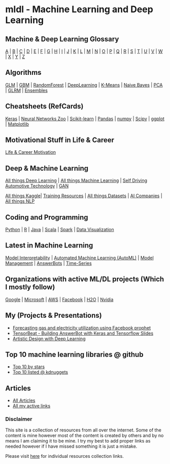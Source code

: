 # mldl - Machine Learning and Deep Learning #

## Machine & Deep Learning Glossary ##
[A](https://github.com/Avkash/mldl/blob/master/glossary/def_a.md) | [B](https://github.com/Avkash/mldl/blob/master/glossary/def_b.md) | [C](https://github.com/Avkash/mldl/blob/master/glossary/def_c.md) | [D](https://github.com/Avkash/mldl/blob/master/glossary/def_d.md) | [E](https://github.com/Avkash/mldl/blob/master/glossary/def_e.md) | [F](https://github.com/Avkash/mldl/blob/master/glossary/def_f.md) | [G](https://github.com/Avkash/mldl/blob/master/glossary/def_g.md) | [H](https://github.com/Avkash/mldl/blob/master/glossary/def_h.md) | [I](https://github.com/Avkash/mldl/blob/master/glossary/def_i.md) | [J](https://github.com/Avkash/mldl/blob/master/glossary/def_j.md) | [K](https://github.com/Avkash/mldl/blob/master/glossary/def_k.md) | [L](https://github.com/Avkash/mldl/blob/master/glossary/def_l.md) | [M](https://github.com/Avkash/mldl/blob/master/glossary/def_m.md) | [N](https://github.com/Avkash/mldl/blob/master/glossary/def_n.md) | [O](https://github.com/Avkash/mldl/blob/master/glossary/def_o.md) | [P](https://github.com/Avkash/mldl/blob/master/glossary/def_p.md) | [Q](https://github.com/Avkash/mldl/blob/master/glossary/def_q.md) | [R](https://github.com/Avkash/mldl/blob/master/glossary/def_r.md) | [S](https://github.com/Avkash/mldl/blob/master/glossary/def_s.md) | [T](https://github.com/Avkash/mldl/blob/master/glossary/def_t.md) | [U](https://github.com/Avkash/mldl/blob/master/glossary/def_u.md) | [V](https://github.com/Avkash/mldl/blob/master/glossary/def_v.md) | [W](https://github.com/Avkash/mldl/blob/master/glossary/def_w.md) | [X](https://github.com/Avkash/mldl/blob/master/glossary/def_x.md) | [Y](https://github.com/Avkash/mldl/blob/master/glossary/def_y.md) | [Z](https://github.com/Avkash/mldl/blob/master/glossary/def_z.md)

## Algorithms ##
[GLM](https://github.com/Avkash/mldl/blob/master/algos/algo_glm.md) | [GBM](https://github.com/Avkash/mldl/blob/master/algos/algo_gbm.md) | [RandomForest](https://github.com/Avkash/mldl/blob/master/algos/algo_drf.md) | [DeepLearning](https://github.com/Avkash/mldl/blob/master/algos/algo_dl.md) | [K-Means](https://github.com/Avkash/mldl/blob/master/algos/algo_kmeans.md) | [Naive Bayes](https://github.com/Avkash/mldl/blob/master/algos/algo_nb.md) | [PCA](https://github.com/Avkash/mldl/blob/master/algos/algo_pca.md) | [GLRM](https://github.com/Avkash/mldl/blob/master/algos/algo_glrm.md) | [Ensembles](https://github.com/Avkash/mldl/blob/master/algos/algo_ensembles.md)

## Cheatsheets (RefCards) ##
[Keras](https://github.com/Avkash/mldl/blob/master/pages/refcards-keras.md) | [Neural Networks Zoo](https://github.com/Avkash/mldl/blob/master/pages/refcards-nn-zoo.md) | [Scikit-learn](https://github.com/Avkash/mldl/blob/master/pages/refcards-scikit-learn.md) | [Pandas](https://github.com/Avkash/mldl/blob/master/pages/refcards-pandas.md) | [numpy](https://github.com/Avkash/mldl/blob/master/pages/refcards-numpy.md) | [Scipy](https://github.com/Avkash/mldl/blob/master/pages/refcards-scipy.md) | [ggplot](https://github.com/Avkash/mldl/blob/master/pages/refcards-ggplot.md) | [Matplotlib](https://github.com/Avkash/mldl/blob/master/pages/refcards-matplotlib.md)

## Motivational Stuff in Life & Career ##

[Life & Career Motivation](https://github.com/Avkash/mldl/blob/master/pages/motivational.md)

## Deep & Machine Learning ##
[All things Deep Learning](https://github.com/Avkash/mldl/blob/master/master_dl.md) | [All things Machine Learning](https://github.com/Avkash/mldl/blob/master/master_ml.md) | [Self Driving Automotive Technology](https://github.com/Avkash/mldl/blob/master/driverless/README.md) | [GAN](https://github.com/Avkash/mldl/blob/master/pages/mater_gan.md)

[All things Kaggle](https://github.com/Avkash/mldl/blob/master/kaggle/master_kaggle.md)| [Training Resources](https://github.com/Avkash/mldl/blob/master/pages/master_training.md) | [All things Datasets](https://github.com/Avkash/mldl/blob/master/pages/master_datasets.md) | [AI Companies](https://github.com/Avkash/mldl/blob/master/dllibs/enterprise_ai.md) | [All things NLP](https://github.com/Avkash/mldl/blob/master/dllibs/master_nlp.md)

## Coding and Programming ##

[Python](https://github.com/Avkash/mldl/blob/master/pages/master_python.md) | [R](https://github.com/Avkash/mldl/blob/master/dllibs/master_r.md) | [Java](https://github.com/Avkash/mldl/blob/master/dllibs/master_java.md) | [Scala](https://github.com/Avkash/mldl/blob/master/pages/master_scala.md) | [Spark](https://github.com/Avkash/mldl/blob/master/pages/master_spark.md) | [Data Visualization](https://github.com/Avkash/mldl/blob/master/pages/master_datavis.md)

## Latest in Machine Learning ##
[Model Interpretability](https://github.com/Avkash/mldl/blob/master/ml_interpretability.md) | [Automated Machine Learning (AutoML)](https://github.com/Avkash/mldl/blob/master/master_automl.md) | [Model Management](https://github.com/Avkash/mldl/blob/master/pages/master_model_mgmt.md) | [AnswerBots](https://github.com/Avkash/mldl/blob/master/pages/master_answerbot.md) | [Time-Series](https://github.com/Avkash/mldl/blob/master/dllibs/timeseries.md)

## Organizations with active ML/DL projects (Which I mostly follow) ##
[Google](https://github.com/Avkash/mldl/blob/master/orgs/google/README.md) | [Microsoft](https://github.com/Avkash/mldl/blob/master/orgs/microsoft/README.md) | [AWS](https://github.com/Avkash/mldl/blob/master/orgs/aws/README.md) | [Facebook](https://github.com/Avkash/mldl/blob/master/orgs/facebook/README.md) | [H2O](https://github.com/Avkash/mldl/blob/master/orgs/h2o/README.md) | [Nvidia](https://github.com/Avkash/mldl/blob/master/orgs/nvidia/README.md)
 
## My (Projects & Presentations) ##
 - [Forecasting gas and electricity utilization using Facebook prophet](https://github.com/Avkash/mldl/blob/master/pages/forecasting-prophet.md)
 - [TensorBeat - Building AnswerBot with Keras and Tensorflow Slides](https://github.com/Avkash/mldl/tree/master/tensorbeat-answerbot)
 - [Artistic Design with Deep Learning](https://github.com/Avkash/mldl/blob/master/pages/master_art.md)

## Top 10 machine learning libraries @ github ##
 - [Top 10 by stars](https://github.com/search?o=desc&q=Machine+Learning&s=stars&type=Repositories&utf8=%E2%9C%93) 
 - [Top 10 listed @ kdnuggets](http://www.kdnuggets.com/2015/12/top-10-machine-learning-github.html)
     
## Articles ##
  - [All Articles](https://github.com/Avkash/mldl/blob/master/pages/all_articles.md)
  - [All my active links](https://github.com/Avkash/mldl/blob/master/pages/activelinks.md)

### Disclaimer ###
This site is a collection of resources from all over the internet. Some of the content is mine however most of the content is created by others and by no means I am claiming it to be mine. I try my best to add proper links as needed however if I have missed something it is just a mistake. 

Please visit [here](https://github.com/Avkash/mldl/blob/master/pages/individual-res.md) for individual resources collection links. 
  
  

